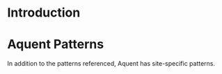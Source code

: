 # Introduction

<h1>Aquent Patterns</h1>

In addition to the patterns referenced, Aquent has site-specific patterns.
